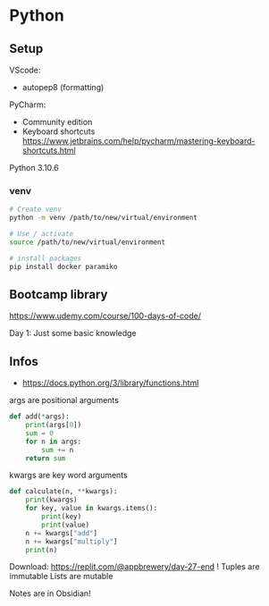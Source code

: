 # Python


## Setup

VScode:
- autopep8 (formatting)

PyCharm:
- Community edition
- Keyboard shortcuts https://www.jetbrains.com/help/pycharm/mastering-keyboard-shortcuts.html

Python 3.10.6


### venv

```bash
# Create venv
python -m venv /path/to/new/virtual/environment

# Use / activate
source /path/to/new/virtual/environment

# install packages
pip install docker paramiko
```

## Bootcamp library
https://www.udemy.com/course/100-days-of-code/

Day 1: Just some basic knowledge

## Infos
- https://docs.python.org/3/library/functions.html


args are positional arguments
```python
def add(*args):
    print(args[0])
    sum = 0
    for n in args:
        sum += n
    return sum
```

kwargs are key word arguments
```python
def calculate(n, **kwargs):
    print(kwargs)
    for key, value in kwargs.items():
        print(key)
        print(value)
    n += kwargs["add"]
    n += kwargs["multiply"]
    print(n)
```

Download: https://replit.com/@appbrewery/day-27-end !
Tuples are immutable
Lists are mutable

Notes are in Obsidian!
